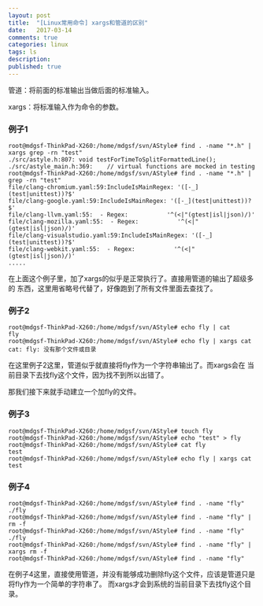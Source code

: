 ```yaml
---
layout: post
title:  "[Linux常用命令] xargs和管道的区别"
date:   2017-03-14
comments: true
categories: linux
tags: ls
description:
published: true
---
```


管道：将前面的标准输出当做后面的标准输入。

xargs：将标准输入作为命令的参数。


### 例子1

```
root@mdgsf-ThinkPad-X260:/home/mdgsf/svn/AStyle# find . -name "*.h" | xargs grep -rn "test"
./src/astyle.h:807:	void testForTimeToSplitFormattedLine();
./src/astyle_main.h:369:	// virtual functions are mocked in testing
root@mdgsf-ThinkPad-X260:/home/mdgsf/svn/AStyle# find . -name "*.h" | grep -rn "test"
file/clang-chromium.yaml:59:IncludeIsMainRegex: '([-_](test|unittest))?$'
file/clang-google.yaml:59:IncludeIsMainRegex: '([-_](test|unittest))?$'
file/clang-llvm.yaml:55:  - Regex:           '^(<|"(gtest|isl|json)/)'
file/clang-mozilla.yaml:55:  - Regex:           '^(<|"(gtest|isl|json)/)'
file/clang-visualstudio.yaml:59:IncludeIsMainRegex: '([-_](test|unittest))?$'
file/clang-webkit.yaml:55:  - Regex:           '^(<|"(gtest|isl|json)/)'
.....
```

在上面这个例子里，加了xargs的似乎是正常执行了。直接用管道的输出了超级多的
东西，这里用省略号代替了，好像跑到了所有文件里面去查找了。



### 例子2

```
root@mdgsf-ThinkPad-X260:/home/mdgsf/svn/AStyle# echo fly | cat
fly
root@mdgsf-ThinkPad-X260:/home/mdgsf/svn/AStyle# echo fly | xargs cat
cat: fly: 没有那个文件或目录
```

在这里例子2这里，管道似乎就直接将fly作为一个字符串输出了。而xargs会在
当前目录下去找fly这个文件，因为找不到所以出错了。

那我们接下来就手动建立一个加fly的文件。


### 例子3

```
root@mdgsf-ThinkPad-X260:/home/mdgsf/svn/AStyle# touch fly
root@mdgsf-ThinkPad-X260:/home/mdgsf/svn/AStyle# echo "test" > fly
root@mdgsf-ThinkPad-X260:/home/mdgsf/svn/AStyle# cat fly
test
root@mdgsf-ThinkPad-X260:/home/mdgsf/svn/AStyle# echo fly | xargs cat
test
```


### 例子4

```
root@mdgsf-ThinkPad-X260:/home/mdgsf/svn/AStyle# find . -name "fly"
./fly
root@mdgsf-ThinkPad-X260:/home/mdgsf/svn/AStyle# find . -name "fly" | rm -f
root@mdgsf-ThinkPad-X260:/home/mdgsf/svn/AStyle# find . -name "fly"
./fly
root@mdgsf-ThinkPad-X260:/home/mdgsf/svn/AStyle# find . -name "fly" | xargs rm -f
root@mdgsf-ThinkPad-X260:/home/mdgsf/svn/AStyle# find . -name "fly"
```

在例子4这里，直接使用管道，并没有能够成功删除fly这个文件，应该是管道只是将fly作为一个简单的字符串了。
而xargs才会到系统的当前目录下去找fly这个目录。



